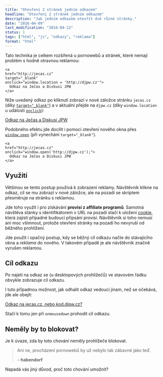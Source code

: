 ```yaml
---
title: "Otevření 2 stránek jedním odkazem"
headline: "Otevření 2 stránek jedním odkazem"
description: "Jak jedním odkazem otevřít dvě různé stránky."
date: "2016-04-09"
last_modification: "2016-04-12"
status: 1
tags: ["html", "js", "odkazy", "reklama"]
format: "html"
---
```


<p>Tato technika je celkem rozšířená u pornowebů a stránek, které nemají problém s hodně otravnou reklamou:</p>

<pre><code>&lt;a 
href="http://jecas.cz" 
target="_blank" 
onclick="window.location = 'http://djpw.cz'">
  Odkaz na Ječas a Diskusi JPW
&lt;/a></code></pre>












<p>Níže uvedený odkaz po kliknutí zobrazí v nové záložce stránku <code>jecas.cz</code> (díky <a href="/odkaz#target"><code>target="_blank"</code></a>) a v aktuální přejde na <code>djpw.cz</code> (díky <code>window.location</code> u události <a href="/udalosti-mysi#onclick"><code>onclick</code></a>):</p>

<div class="live no-source">
  <a href="http://jecas.cz" target="_blank" onclick="window.location = 'http://djpw.cz'">
    Odkaz na Ječas a Diskusi JPW
  </a>
</div>

<p>Podobného efektu jde docílit i pomocí otevření nového okna přes <a href="/nove-okno"><code>window.open</code></a> (při vynechání <code>target="_blank"</code>).</p>

<pre><code>&lt;a 
href="http://jecas.cz"
onclick="window.open('http://djpw.cz');">
  Odkaz na Ječas a Diskusi JPW
&lt;/a></code></pre>







<h2 id="vyuziti">Využití</h2>

<p>Většinou se tento postup používá k zobrazení reklamy. Návštěvník klikne na odkaz, cíl se mu zobrazí v nové záložce, ale na pozadí se skriptem přesměruje na stránku s reklamou.</p>


<p>Jde toho využít i pro získávání <b>provisí z affiliate programů</b>. Samotná návštěva stánky s identifikátorem v URL na pozadí stačí k uložení <a href="/cookies">cookie</a>, která zajistí případné budoucí připsání provisí. Návštěvník si toho nemusí ani moc všimnout, protože otevření stránky na pozadí ho nevyruší od běžného prohlížení.</p>


<p>Jde použít i opačný postup, kdy se běžný cíl odkazu načte do stávajícího okna a <i>reklama</i> do nového. V takovém případě je ale návštěvník značně vyrušen reklamou.</p>







<h2 id="cil">Cíl odkazu</h2>


<p>Po najetí na odkaz se (u desktopových prohlížečů) ve stavovém řádku obvykle zobrazuje cíl odkazu.</p>

<p>I tuto případnou možnost, jak odhalit odkaz vedoucí jinam, než se očekává, jde ale obejít:</p>

<div class="live">
  <a href="http://jecas.cz" onmousedown="this.href = 'https://kod.djpw.cz'">Odkaz na jecas.cz, nebo kod.djpw.cz?</a>
</div>

<p>Stačí k tomu jen při <code>onmousedown</code> prohodit cíl odkazu.</p>




<h2 id="blokovat">Neměly by to blokovat?</h2>

<p>Je k úvaze, zda by toto chování neměly prohlížeče blokovat.</p>

<blockquote>
  <p>Ani ne, procházení pornowebů by už nebylo tak zábavné jako teď.</p>
  <p class="autor">– <b>habendorf</b></p>
</blockquote>










<p>Napadá vás jiný důvod, proč toto chování umožnit?</p>